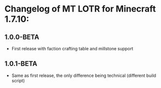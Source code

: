 # Changelog of MT LOTR for Minecraft 1.7.10:

## 1.0.0-BETA
* First release with faction crafting table and millstone support
## 1.0.1-BETA
* Same as first release, the only difference being technical (different build script)
